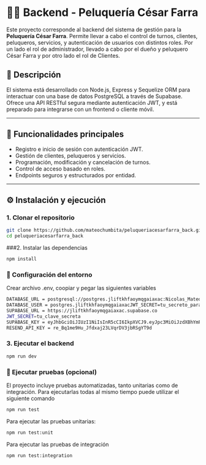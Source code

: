 # 💇‍♂️ Backend - Peluquería César Farra

Este proyecto corresponde al backend del sistema de gestión para la **Peluquería César Farra**. Permite llevar a cabo el control de turnos, clientes, peluqueros, servicios, y autenticación de usuarios con distintos roles. Por un lado el rol de administrador, llevado a cabo por el dueño y peluquero César Farra y por otro lado el rol de Clientes.

## 🧾 Descripción

El sistema está desarrollado con Node.js, Express y Sequelize ORM para interactuar con una base de datos PostgreSQL a través de Supabase. Ofrece una API RESTful segura mediante autenticación JWT, y está preparado para integrarse con un frontend o cliente móvil.

---

## 🚀 Funcionalidades principales

- Registro e inicio de sesión con autenticación JWT.
- Gestión de clientes, peluqueros y servicios.
- Programación, modificación y cancelación de turnos.
- Control de acceso basado en roles.
- Endpoints seguros y estructurados por entidad.

---

## ⚙️ Instalación y ejecución

### 1. Clonar el repositorio

```bash
git clone https://github.com/mateochumbita/peluqueriacesarfarra_back.git
cd peluqueriacesarfarra_back
```

###2. Instalar las dependencias
```bash
npm install

```

### 🔧 Configuración del entorno
 Crear archivo .env, coopiar y pegar las siguientes variables
```bash
DATABASE_URL = postgresql://postgres.jliftkhfaoymqgaiaxac:Nicolas_Mateo_Chumbita@aws-0-sa-east-1.pooler.supabase.com:6543/postgres
DATABASE_USER = postgres.jliftkhfaoymqgaiaxacJWT_SECRET=tu_secreto_para_jwt
SUPABASE_URL = https://jliftkhfaoymqgaiaxac.supabase.co
JWT_SECRET=tu_clave_secreta
SUPABASE_KEY = eyJhbGciOiJIUzI1NiIsInR5cCI6IkpXVCJ9.eyJpc3MiOiJzdXBhYmFzZSIsInJlZiI6ImpsaWZ0a2hmYW95bXFnYWlheGFjIiwicm9sZSI6ImFub24iLCJpYXQiOjE3NDUyNzU5MjgsImV4cCI6MjA2MDg1MTkyOH0.qtAa5OWn8X4vX1hv8a_WPOCXIRLHMdBglBzZTIpudbc
RESEND_API_KEY = re_Bq1me9Hu_Jfdxaj23LVqrDV3jbRSgYT9d

```

### 3. Ejecutar el backend

```bash
npm run dev

```


### 🧪 Ejecutar pruebas (opcional)
El proyecto incluye pruebas automatizadas, tanto unitarias como de integración.
Para ejecutarlas todas al mismo tiempo puede utilizar el siguiente comando 

```bash
npm run test

```


Para ejecutar las pruebas unitarias:
```bash
npm run test:unit

```
Para ejecutar las pruebas de integración
```bash
npm run test:integration

```



